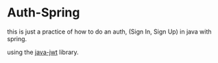 # Auth-Spring
this is just a practice of how to do an auth, (Sign In, Sign Up) in java with spring.
 
 using the [java-jwt](https://github.com/auth0/java-jwt) library.